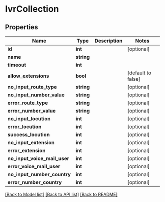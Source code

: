 # IvrCollection

## Properties
Name | Type | Description | Notes
------------ | ------------- | ------------- | -------------
**id** | **int** |  | [optional] 
**name** | **string** |  | 
**timeout** | **int** |  | 
**allow_extensions** | **bool** |  | [default to false]
**no_input_route_type** | **string** |  | [optional] 
**no_input_number_value** | **string** |  | [optional] 
**error_route_type** | **string** |  | [optional] 
**error_number_value** | **string** |  | [optional] 
**no_input_locution** | **int** |  | [optional] 
**error_locution** | **int** |  | [optional] 
**success_locution** | **int** |  | [optional] 
**no_input_extension** | **int** |  | [optional] 
**error_extension** | **int** |  | [optional] 
**no_input_voice_mail_user** | **int** |  | [optional] 
**error_voice_mail_user** | **int** |  | [optional] 
**no_input_number_country** | **int** |  | [optional] 
**error_number_country** | **int** |  | [optional] 

[[Back to Model list]](../README.md#documentation-for-models) [[Back to API list]](../README.md#documentation-for-api-endpoints) [[Back to README]](../README.md)


